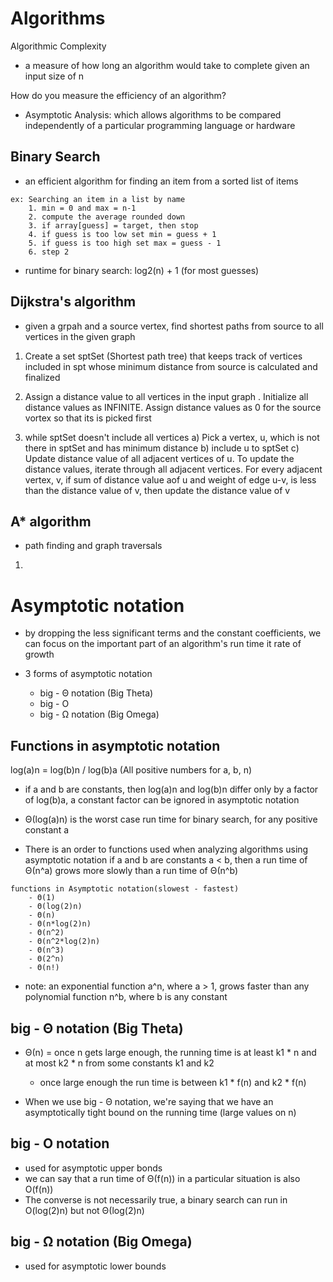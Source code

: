 # Algorithms

Algorithmic Complexity
- a measure of how long an algorithm would take to complete given an input size of n

How do you measure the efficiency of an algorithm?
- Asymptotic Analysis: which allows algorithms to be compared independently 
of a particular programming language or hardware

## Binary Search
- an efficient algorithm for finding an item from a sorted list of items
```
ex: Searching an item in a list by name
    1. min = 0 and max = n-1
    2. compute the average rounded down
    3. if array[guess] = target, then stop
    4. if guess is too low set min = guess + 1
    5. if guess is too high set max = guess - 1
    6. step 2
```

- runtime for binary search: log2(n) + 1 (for most guesses)


## Dijkstra's algorithm
- given a grpah and a source vertex, find shortest paths from source to all vertices in the given graph

1) Create a set sptSet (Shortest path tree) that keeps track of vertices included in spt whose minimum distance from source is calculated and finalized

2) Assign a distance value to all vertices in the input graph . Initialize all distance values as INFINITE. Assign distance values as 0 for the source vortex so that its is picked first

3) while sptSet doesn't include all vertices
    a) Pick a vertex, u, which is not there in sptSet and has minimum distance
    b) include u to sptSet
    c) Update distance value of all adjacent vertices of u. To update the distance values, iterate through all adjacent vertices. For every adjacent vertex, v, if sum of distance value aof u and weight of edge u-v, is less than the distance value of v, then update the distance value of v


## A* algorithm
- path finding and graph traversals

1)



# Asymptotic notation
- by dropping the less significant terms and the constant coefficients, 
we can focus on the important part of an algorithm's run time it rate of growth

- 3 forms of asymptotic notation
    - big - Θ notation (Big Theta)
    - big - O
    - big - Ω notation (Big Omega)

## Functions in asymptotic notation

log(a)n = log(b)n / log(b)a  (All positive numbers for a, b, n)

- if a and b are constants, then log(a)n and log(b)n differ only by a factor of log(b)a, 
a constant factor can be ignored in asymptotic notation

- Θ(log(a)n) is the worst case run time for binary search, for any positive constant a

- There is an order to functions used when analyzing algorithms using asymptotic notation
  if a and b are constants a < b, then a run time of Θ(n^a) grows more slowly than a run time of Θ(n^b)

```
functions in Asymptotic notation(slowest - fastest)
    - Θ(1)
    - Θ(log(2)n)
    - Θ(n)
    - Θ(n*log(2)n)
    - Θ(n^2)
    - Θ(n^2*log(2)n)
    - Θ(n^3)
    - Θ(2^n)
    - Θ(n!)
```
- note: an exponential function a^n, where a > 1, grows faster than any polynomial function n^b, where b is any constant

## big - Θ notation (Big Theta)
- Θ(n) = once n gets large enough, the running time is at least k1 * n and at most k2 * n  from some constants k1 and k2
    - once large enough the run time is between k1 * f(n) and k2 * f(n)

- When we use big - Θ notation,  we're saying that we have an asymptotically tight bound on the running time (large values on n)

## big - O notation
- used for asymptotic upper bonds
- we can say that a run time of Θ(f(n)) in a particular situation is also O(f(n))
 - The converse is not necessarily true, a binary search can run in O(log(2)n) but not Θ(log(2)n)

## big - Ω notation (Big Omega)
- used for asymptotic lower bounds

